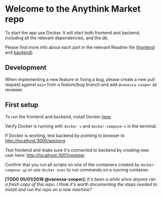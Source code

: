 # Welcome to the Anythink Market repo

To start the app use Docker. It will start both frontend and backend, including all the relevant dependencies, and the db.

Please find more info about each part in the relevant Readme file ([frontend](frontend/readme.md) and [backend](backend/README.md)).

## Development

When implementing a new feature or fixing a bug, please create a new pull request against `main` from a feature/bug branch and add `@vanessa-cooper` as reviewer.

## First setup
To run the frontend and backend, install Docker [here](https://docs.docker.com/get-docker/).

Verify Docker is running with ```docker v``` and ```docker-compose-v``` in the terminal.

If Docker is working, test backend by pointing to browser to [http://localhost:3000/api/ping](http://localhost:3000/api/ping)

Test frontend and make sure it's connected to backend by creating new user here: [http://localhost:3001/register](http://localhost:3001/register)

Confirm that you run all scripts on one of the containers created by ```docker-compose up``` or use ```docker exec``` to run commands on a running container.

**[TODO 05/01/2018 @vanessa-cooper]:** _It's been a while since anyone ran a fresh copy of this repo. I think it's worth documenting the steps needed to install and run the repo on a new machine?_
